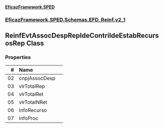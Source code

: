 #### [EficazFramework.SPED](EficazFrameworkSPED.md 'EficazFramework SPED')
### [EficazFramework.SPED.Schemas.EFD_Reinf.v2_1](EficazFramework.SPED.Schemas.EFD_Reinf.v2_1.md 'EficazFramework.SPED.Schemas.EFD_Reinf.v2_1')

## ReinfEvtAssocDespRepIdeContriIdeEstabRecursosRep Class
### Properties

| # | Name | |
| ---: | :--- | :--- |
| 02 | cnpjAssocDesp |  |
| 03 | vlrTotalRep |  |
| 04 | vlrTotalRet |  |
| 05 | vlrTotalNRet |  |
| 06 | infoRecurso |  |
| 07 | infoProc |  |
